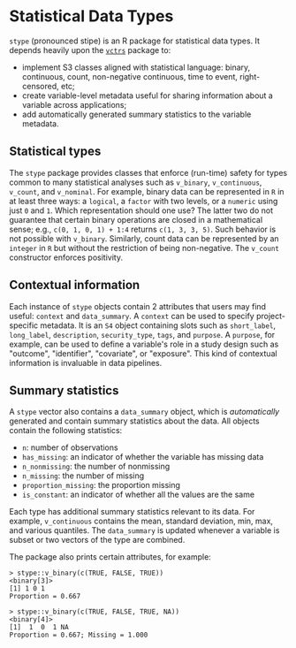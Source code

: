 # Statistical Data Types

`stype` (pronounced stipe) is an R package for statistical data types. It depends heavily upon the [`vctrs`](https://github.com/r-lib/vctrs) package to:

* implement S3 classes aligned with statistical language: binary, continuous, count, non-negative continuous, time to event, right-censored, etc;
* create variable-level metadata useful for sharing information about a variable across applications;
* add automatically generated summary statistics to the variable metadata.

## Statistical types

The `stype` package provides classes that enforce (run-time) safety for types common to many statistical analyses such as `v_binary`, `v_continuous`, `v_count`, and `v_nominal`. For example, binary data can be represented in `R` in at least three ways: a `logical`, a `factor` with two levels, or a `numeric` using just `0` and `1`. Which representation should one use? The latter two do not guarantee that certain binary operations are closed in a mathematical sense; e.g., `c(0, 1, 0, 1) + 1:4` returns `c(1, 3, 3, 5)`. Such behavior is not possible with `v_binary`. Similarly, count data can be represented by an `integer` in `R` but without the restriction of being non-negative. The `v_count` constructor enforces positivity.

## Contextual information

Each instance of `stype` objects contain 2 attributes that users may find useful: `context` and `data_summary`. A `context` can be used to specify project-specific metadata. It is an `S4` object containing slots such as `short_label`, `long_label`, `description`, `security_type`, `tags`, and `purpose`. A `purpose`, for example, can be used to define a variable's role in a study design such as "outcome", "identifier", "covariate", or "exposure". This kind of contextual information is invaluable in data pipelines.

## Summary statistics

A `stype` vector also contains a `data_summary` object, which is  *automatically* generated and contain summary statistics about the data. All objects contain the following statistics:

* `n`: number of observations 
* `has_missing`: an indicator of whether the variable has missing data
* `n_nonmissing`: the number of nonmissing
* `n_missing`: the number of missing
* `proportion_missing`: the proportion missing
* `is_constant`: an indicator of whether all the values are the same

Each type has additional summary statistics relevant to its data. For example, `v_continuous` contains the mean, standard deviation, min, max, and various quantiles. The `data_summary` is updated whenever a variable is subset or two vectors of the type are combined.

The package also prints certain attributes, for example:

```
> stype::v_binary(c(TRUE, FALSE, TRUE))
<binary[3]>
[1] 1 0 1
Proportion = 0.667
```

```
> stype::v_binary(c(TRUE, FALSE, TRUE, NA))
<binary[4]>
[1]  1  0  1 NA
Proportion = 0.667; Missing = 1.000
```

